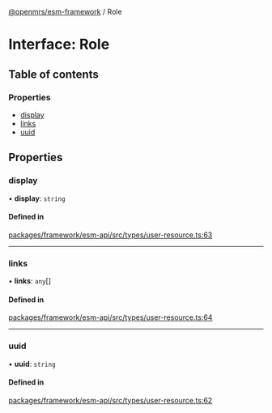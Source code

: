 [@openmrs/esm-framework](../API.md) / Role

# Interface: Role

## Table of contents

### Properties

- [display](Role.md#display)
- [links](Role.md#links)
- [uuid](Role.md#uuid)

## Properties

### display

• **display**: `string`

#### Defined in

[packages/framework/esm-api/src/types/user-resource.ts:63](https://github.com/its-kios09/openmrs-esm-core/blob/main/packages/framework/esm-api/src/types/user-resource.ts#L63)

___

### links

• **links**: `any`[]

#### Defined in

[packages/framework/esm-api/src/types/user-resource.ts:64](https://github.com/its-kios09/openmrs-esm-core/blob/main/packages/framework/esm-api/src/types/user-resource.ts#L64)

___

### uuid

• **uuid**: `string`

#### Defined in

[packages/framework/esm-api/src/types/user-resource.ts:62](https://github.com/its-kios09/openmrs-esm-core/blob/main/packages/framework/esm-api/src/types/user-resource.ts#L62)
